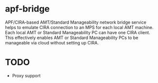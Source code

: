 # apf-bridge
APF/CIRA-based AMT/Standard Manageability network bridge service helps to emulate CIRA connection to an MPS for each local AMT machine. Each local AMT or Standard Manageability PC can have one CIRA client. This effectively enables AMT or Standard Manageability PCs to be manageable via cloud without setting up CIRA.

# TODO
* Proxy support
